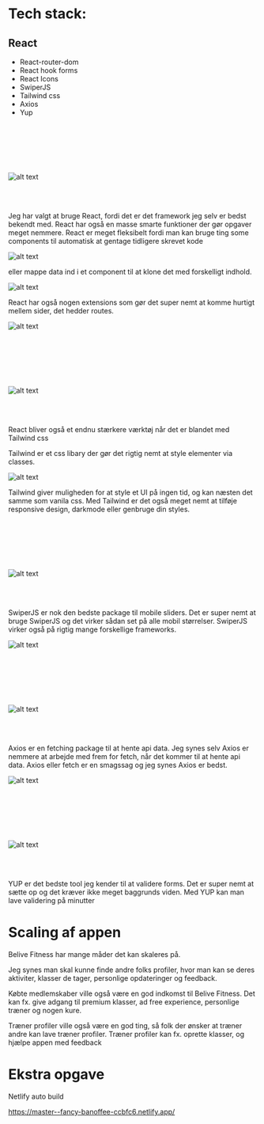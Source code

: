 # Tech stack:

## React
* React-router-dom
* React hook forms
* React Icons
* SwiperJS
* Tailwind css
* Axios
* Yup

<br>
<br>
<br>
<br>
<br>


![alt text](https://logos-download.com/wp-content/uploads/2016/09/React_logo_wordmark.png)

<br>
<br>


Jeg har valgt at bruge React, fordi det er det framework jeg selv er bedst bekendt med. 
React har også en masse smarte funktioner der gør opgaver meget nemmere. 
React er meget fleksibelt fordi man kan bruge ting some components til automatisk at gentage tidligere skrevet kode

![alt text](https://media.discordapp.net/attachments/560102203608793088/1017027543397826610/unknown.png)

eller mappe data ind i et component til at klone det med forskelligt indhold.

![alt text](https://media.discordapp.net/attachments/560102203608793088/1017027105063702578/unknown.png)

React har også nogen extensions som gør det super nemt at komme hurtigt mellem sider, det hedder routes.

![alt text](https://media.discordapp.net/attachments/560102203608793088/1017028060215779358/unknown.png)

<br>
<br>
<br>
<br>
<br>

![alt text](https://svgarchive.com/wp-content/uploads/tailwind-css.svg)

<br>
<br>

React bliver også et endnu stærkere værktøj når det er blandet med Tailwind css

Tailwind er et css libary der gør det rigtig nemt at style elementer via classes.

![alt text](https://media.discordapp.net/attachments/560102203608793088/1017029383011184750/unknown.png)

Tailwind giver muligheden for at style et UI på ingen tid, og kan næsten det samme som vanila css.
Med Tailwind er det også meget nemt at tilføje responsive design, darkmode eller genbruge din styles.

<br>
<br>
<br>
<br>
<br>


![alt text](https://www.drupal.org/files/project-images/logo_106.png)

<br>
<br>

SwiperJS er nok den bedste package til mobile sliders.
Det er super nemt at bruge SwiperJS og det virker sådan set på alle mobil størrelser.
SwiperJS virker også på rigtig mange forskellige frameworks.

![alt text](https://media.discordapp.net/attachments/560102203608793088/1017031771751202846/unknown.png)

<br>
<br>
<br>
<br>
<br>


![alt text](https://user-images.githubusercontent.com/8939680/57233884-20344080-6fe5-11e9-8df3-0df1282e1574.png)

<br>
<br>

Axios er en fetching package til at hente api data.
Jeg synes selv Axios er nemmere at arbejde med frem for fetch, når det kommer til at hente api data.
Axios eller fetch er en smagssag og jeg synes Axios er bedst.

![alt text](https://media.discordapp.net/attachments/560102203608793088/1017034486485098546/unknown.png)

<br>
<br>
<br>
<br>
<br>


![alt text]( https://miro.medium.com/max/1200/1*4Apu-JRlee0VEJbQDplgPg.png)

<br>
<br>

YUP er det bedste tool jeg kender til at validere forms.
Det er super nemt at sætte op og det kræver ikke meget baggrunds viden.
Med YUP kan man lave validering på minutter



# Scaling af appen

Belive Fitness har mange måder det kan skaleres på.

Jeg synes man skal kunne finde andre folks profiler, hvor man kan se deres aktiviter, klasser de tager, personlige opdateringer og feedback.

Købte medlemskaber ville også være en god indkomst til Belive Fitness.
Det kan fx. give adgang til premium klasser, ad free experience, personlige træner og nogen kure.

Træner profiler ville også være en god ting, så folk der ønsker at træner andre kan lave træner profiler.
Træner profiler kan fx. oprette klasser, og hjælpe appen med feedback

# Ekstra opgave

Netlify auto build

https://master--fancy-banoffee-ccbfc6.netlify.app/
